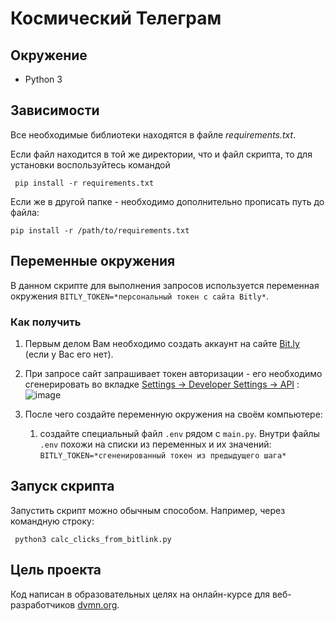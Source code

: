 # Космический Телеграм




## Окружение
* Python 3
  
## Зависимости
Все необходимые библиотеки находятся в файле *requirements.txt*.

Если файл находится в той же директории, что и файл скрипта, то для установки воспользуйтесь командой 

  ```  pip install -r requirements.txt ```

Если же в другой папке - необходимо дополнительно прописать путь до файла:

  ``` pip install -r /path/to/requirements.txt ```

## Переменные окружения
В данном скрипте для выполнения запросов используется переменная окружения ```BITLY_TOKEN=*персональный токен с сайта Bitly*```.

### Как получить
1. Первым делом Вам необходимо создать аккаунт на сайте [Bit.ly](https://bitly.com/) (если у Вас его нет).

1. При запросе сайт запрашивает токен авторизации - его необходимо сгенерировать во вкладке [Settings -> Developer Settings -> API](https://app.bitly.com/settings/api/)  :
![image](https://github.com/AbrosimovaD/API/assets/114830550/05f3da6b-62c2-4cf2-9563-69cdd0e3cf16)

1. После чего создайте переменную окружения на своём компьютере:
    1. создайте специальный файл ```.env``` рядом с ```main.py```. Внутри файлы ```.env``` похожи на списки из переменных и их значений:
      ```BITLY_TOKEN=*сгененированный токен из предыдущего шага*```

## Запуск скрипта
Запустить скрипт можно обычным способом. Например, через командную строку:

```  python3 calc_clicks_from_bitlink.py  ```

## Цель проекта

Код написан в образовательных целях на онлайн-курсе для веб-разработчиков [dvmn.org](https://dvmn.org/).


